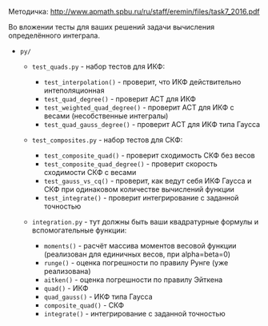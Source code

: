 Методичка: http://www.apmath.spbu.ru/ru/staff/eremin/files/task7_2016.pdf

Во вложении тесты для ваших решений задачи вычисления определённого интеграла.

* `py/`
	* `test_quads.py` - набор тестов для ИКФ:
		* `test_interpolation()` - проверит, что ИКФ действительно интеполяционная
		* `test_quad_degree()` - проверит АСТ для ИКФ
		* `test_weighted_quad_degree()` - проверит АСТ для ИКФ с весами (несобственные интегралы)
		* `test_quad_gauss_degree()` - проверит АСТ для ИКФ типа Гаусса

	* `test_composites.py` - набор тестов для СКФ:
		* `test_composite_quad()` - проверит сходимость СКФ без весов
		* `test_composite_quad_degree()` - проверит скорость сходимости СКФ с весами
		* `test_gauss_vs_cq()` - проверит, как ведут себя ИКФ Гаусса и СКФ при одинаковом количестве вычислений функции 
		* `test_integrate()` - проверит интегрирование с заданной точностью

	* `integration.py` - тут должны быть ваши квадратурные формулы и вспомогательные функции:
		* `moments()` - расчёт массива моментов весовой функции (реализован для единичных весов, при alpha=beta=0)
		* `runge()` - оценка погрешности по правилу Рунге (уже реализована)
		* `aitken()` - оценка погрешности по правилу Эйткена
		* `quad()` - ИКФ
		* `quad_gauss()` - ИКФ типа Гаусса
		* `composite_quad()` - СКФ
		* `integrate()` - интегрирование с заданной точностью
